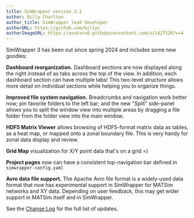 ```yaml
---
title: SimWrapper version 3.1
author: Billy Charlton
author_title: SimWrapper lead developer
authorURL: https://github.com/billyc
authorImageURL: https://avatars0.githubusercontent.com/u/1427526?v=4
---
```


SimWrapper 3 has been out since spring 2024 and includes some new goodies:

**Dashboard reorganization.** Dashboard sections are now displayed along the right instead of as tabs across the top of the view. In addition, each dashboard section can have multiple tabs! This two-level structure allows more detail on individual sections while helping you to organize things.

**Improved file system navigation.** Breadcrumbs and navigation work better now; pin favorite
folders to the left bar; and the new "Split"
side-panel allows you to split the window view into multiple areas by dragging a file folder from
the folder view into the main window.

**HDF5 Matrix Viewer** allows browsing of HDF5-format matrix data as tables, as a heat map, or
mapped onto a zonal boundary file. This is very handy for zonal data display and review.

**Grid Map** visualization for X/Y point data that's on a grid =)

**Project pages** now can have a consistent top-navigation bar defined in `simwrapper-config.yaml`

**Avro data file support.** The Apache Avro file format is a widely-used data format that now has
experimental support in SimWrapper for MATSim networks and XY data. Depending on user feedback, this may get
wider support in MATSim itself and in SimWrapper.

See the [Change Log](../docs/changelog) for the full list of updates.

